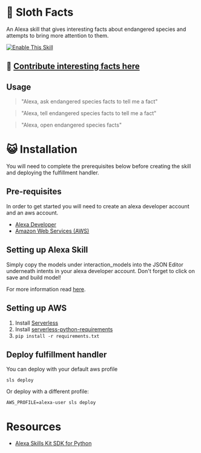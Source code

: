 # 🦥 Sloth Facts 
An Alexa skill that gives interesting facts about endangered species and attempts to bring more attention to them.

[![Enable This Skill](https://dabuttonfactory.com/button.png?t=Enable+This+Skill&f=Calibri-Bold&ts=24&tc=fff&tshs=1&tshc=000&hp=20&vp=8&c=5&bgt=gradient&bgc=0ff&ebgc=187cd8&shs=1&shc=444&sho=s)](http://bit.ly/ALEXAESF)

## :wave: [Contribute interesting facts here](https://airtable.com/shrKoriHZsn3tz9qU)

## Usage

> "Alexa, ask endangered species facts to tell me a fact"

> "Alexa, tell endangered species facts to tell me a fact"

> "Alexa, open endangered species facts"

# :smiley_cat: Installation
You will need to complete the prerequisites below before creating the skill and deploying the fulfillment handler.

## Pre-requisites
In order to get started you will need to create an alexa developer account and an aws account.

* [Alexa Developer](https://developer.amazon.com/alexa)
* [Amazon Web Services (AWS)](https://aws.amazon.com/)

## Setting up Alexa Skill

Simply copy the models under interaction_models into the JSON Editor underneath intents in your alexa developer account. Don't forget to click on save and build model!

For more information read [here](https://developer.amazon.com/docs/devconsole/build-your-skill.html#custom-model).

## Setting up AWS
1. Install [Serverless](https://serverless.com/)
2. Install [serverless-python-requirements](https://www.npmjs.com/package/serverless-python-requirements)
3. `pip install -r requirements.txt`


## Deploy fulfillment handler
You can deploy with your default aws profile

`sls deploy`

Or deploy with a different profile:

`AWS_PROFILE=alexa-user sls deploy`

# Resources
* [Alexa Skills Kit SDK for Python](https://alexa-skills-kit-python-sdk.readthedocs.io/en/latest/index.html)
